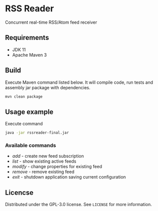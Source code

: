 # RSS Reader

Concurrent real-time RSS/Atom feed receiver

## Requirements

* JDK 11
* Apache Maven 3

## Build

Execute Maven command listed below. It will compile code, run tests and assembly jar package with dependencies.
```sh
mvn clean package
```

## Usage example

Execute command
```sh
java -jar rssreader-final.jar
```

### Available commands
* _add_ - create new feed subscription
* _list_ - show existing active feeds
* _modify_ - change properties for existing feed
* _remove_ - remove existing feed
* _exit_ - shutdown application saving current configuration

## Licencse

Distributed under the GPL-3.0 license. See ``LICENSE`` for more information.

